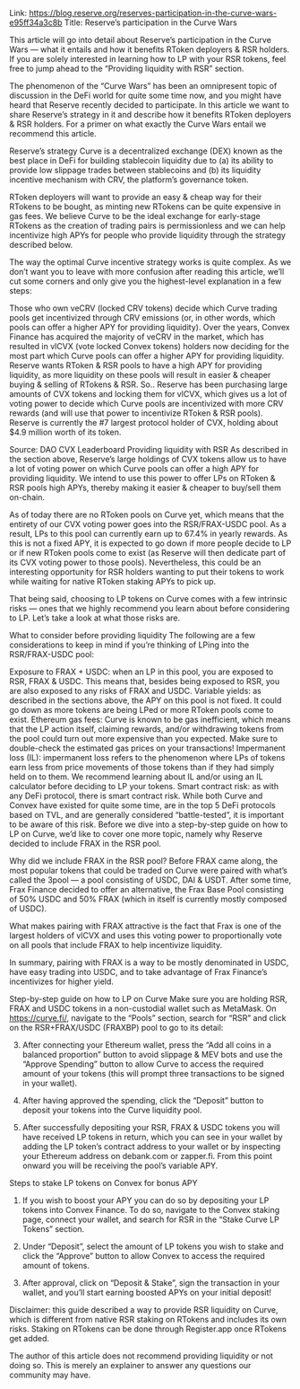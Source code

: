 Link: https://blog.reserve.org/reserves-participation-in-the-curve-wars-e95ff34a3c8b
Title: Reserve’s participation in the Curve Wars

This article will go into detail about Reserve’s participation in the Curve Wars — what it entails and how it benefits RToken deployers & RSR holders. If you are solely interested in learning how to LP with your RSR tokens, feel free to jump ahead to the “Providing liquidity with RSR” section.

The phenomenon of the “Curve Wars” has been an omnipresent topic of discussion in the DeFi world for quite some time now, and you might have heard that Reserve recently decided to participate. In this article we want to share Reserve’s strategy in it and describe how it benefits RToken deployers & RSR holders. For a primer on what exactly the Curve Wars entail we recommend this article.

Reserve’s strategy
Curve is a decentralized exchange (DEX) known as the best place in DeFi for building stablecoin liquidity due to (a) its ability to provide low slippage trades between stablecoins and (b) its liquidity incentive mechanism with CRV, the platform’s governance token.

RToken deployers will want to provide an easy & cheap way for their RTokens to be bought, as minting new RTokens can be quite expensive in gas fees. We believe Curve to be the ideal exchange for early-stage RTokens as the creation of trading pairs is permissionless and we can help incentivize high APYs for people who provide liquidity through the strategy described below.

The way the optimal Curve incentive strategy works is quite complex. As we don’t want you to leave with more confusion after reading this article, we’ll cut some corners and only give you the highest-level explanation in a few steps:

Those who own veCRV (locked CRV tokens) decide which Curve trading pools get incentivized through CRV emissions (or, in other words, which pools can offer a higher APY for providing liquidity).
Over the years, Convex Finance has acquired the majority of veCRV in the market, which has resulted in vlCVX (vote locked Convex tokens) holders now deciding for the most part which Curve pools can offer a higher APY for providing liquidity.
Reserve wants RToken & RSR pools to have a high APY for providing liquidity, as more liquidity on these pools will result in easier & cheaper buying & selling of RTokens & RSR.
So.. Reserve has been purchasing large amounts of CVX tokens and locking them for vlCVX, which gives us a lot of voting power to decide which Curve pools are incentivized with more CRV rewards (and will use that power to incentivize RToken & RSR pools).
Reserve is currently the #7 largest protocol holder of CVX, holding about $4.9 million worth of its token.

Source: DAO CVX Leaderboard
Providing liquidity with RSR
As described in the section above, Reserve’s large holdings of CVX tokens allow us to have a lot of voting power on which Curve pools can offer a high APY for providing liquidity. We intend to use this power to offer LPs on RToken & RSR pools high APYs, thereby making it easier & cheaper to buy/sell them on-chain.

As of today there are no RToken pools on Curve yet, which means that the entirety of our CVX voting power goes into the RSR/FRAX-USDC pool. As a result, LPs to this pool can currently earn up to 67.4% in yearly rewards. As this is not a fixed APY, it is expected to go down if more people decide to LP or if new RToken pools come to exist (as Reserve will then dedicate part of its CVX voting power to those pools). Nevertheless, this could be an interesting opportunity for RSR holders wanting to put their tokens to work while waiting for native RToken staking APYs to pick up.

That being said, choosing to LP tokens on Curve comes with a few intrinsic risks — ones that we highly recommend you learn about before considering to LP. Let’s take a look at what those risks are.

What to consider before providing liquidity
The following are a few considerations to keep in mind if you’re thinking of LPing into the RSR/FRAX-USDC pool:

Exposure to FRAX + USDC: when an LP in this pool, you are exposed to RSR, FRAX & USDC. This means that, besides being exposed to RSR, you are also exposed to any risks of FRAX and USDC.
Variable yields: as described in the sections above, the APY on this pool is not fixed. It could go down as more tokens are being LPed or more RToken pools come to exist.
Ethereum gas fees: Curve is known to be gas inefficient, which means that the LP action itself, claiming rewards, and/or withdrawing tokens from the pool could turn out more expensive than you expected. Make sure to double-check the estimated gas prices on your transactions!
Impermanent loss (IL): impermanent loss refers to the phenomenon where LPs of tokens earn less from price movements of those tokens than if they had simply held on to them. We recommend learning about IL and/or using an IL calculator before deciding to LP your tokens.
Smart contract risk: as with any DeFi protocol, there is smart contract risk. While both Curve and Convex have existed for quite some time, are in the top 5 DeFi protocols based on TVL, and are generally considered “battle-tested”, it is important to be aware of this risk.
Before we dive into a step-by-step guide on how to LP on Curve, we’d like to cover one more topic, namely why Reserve decided to include FRAX in the RSR pool.

Why did we include FRAX in the RSR pool?
Before FRAX came along, the most popular tokens that could be traded on Curve were paired with what’s called the 3pool — a pool consisting of USDC, DAI & USDT. After some time, Frax Finance decided to offer an alternative, the Frax Base Pool consisting of 50% USDC and 50% FRAX (which in itself is currently mostly composed of USDC).

What makes pairing with FRAX attractive is the fact that Frax is one of the largest holders of vlCVX and uses this voting power to proportionally vote on all pools that include FRAX to help incentivize liquidity.

In summary, pairing with FRAX is a way to be mostly denominated in USDC, have easy trading into USDC, and to take advantage of Frax Finance’s incentivizes for higher yield.

Step-by-step guide on how to LP on Curve
Make sure you are holding RSR, FRAX and USDC tokens in a non-custodial wallet such as MetaMask.
On https://curve.fi/, navigate to the “Pools” section, search for “RSR” and click on the RSR+FRAX/USDC (FRAXBP) pool to go to its detail:

3. After connecting your Ethereum wallet, press the “Add all coins in a balanced proportion” button to avoid slippage & MEV bots and use the “Approve Spending” button to allow Curve to access the required amount of your tokens (this will prompt three transactions to be signed in your wallet).

4. After having approved the spending, click the “Deposit” button to deposit your tokens into the Curve liquidity pool.

5. After successfully depositing your RSR, FRAX & USDC tokens you will have received LP tokens in return, which you can see in your wallet by adding the LP token’s contract address to your wallet or by inspecting your Ethereum address on debank.com or zapper.fi. From this point onward you will be receiving the pool’s variable APY.

Steps to stake LP tokens on Convex for bonus APY

1. If you wish to boost your APY you can do so by depositing your LP tokens into Convex Finance. To do so, navigate to the Convex staking page, connect your wallet, and search for RSR in the “Stake Curve LP Tokens” section.

2. Under “Deposit”, select the amount of LP tokens you wish to stake and click the “Approve” button to allow Convex to access the required amount of tokens.

3. After approval, click on “Deposit & Stake”, sign the transaction in your wallet, and you’ll start earning boosted APYs on your initial deposit!

Disclaimer: this guide described a way to provide RSR liquidity on Curve, which is different from native RSR staking on RTokens and includes its own risks. Staking on RTokens can be done through Register.app once RTokens get added.

The author of this article does not recommend providing liquidity or not doing so. This is merely an explainer to answer any questions our community may have.
